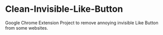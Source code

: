 Clean-Invisible-Like-Button
===========================

Google Chrome Extension Project to remove annoying invisible Like Button from some websites.
